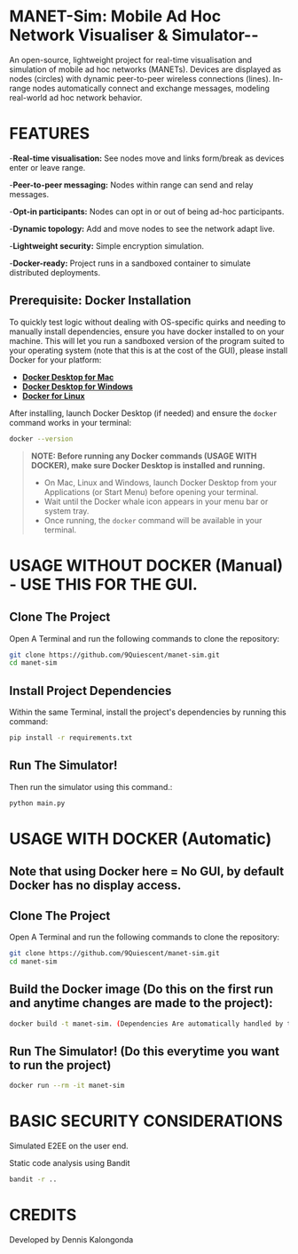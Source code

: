 # MANET-Sim: Mobile Ad Hoc Network Visualiser & Simulator--
An open-source, lightweight project for real-time visualisation and simulation of mobile ad hoc networks (MANETs). Devices are displayed as nodes (circles) with dynamic peer-to-peer wireless connections (lines). In-range nodes automatically connect and exchange messages, modeling real-world ad hoc network behavior.

# FEATURES
-**Real-time visualisation:** See nodes move and links form/break as devices enter or leave range.

-**Peer-to-peer messaging:** Nodes within range can send and relay messages.

-**Opt-in participants:** Nodes can opt in or out of being ad-hoc participants.

-**Dynamic topology:** Add and move nodes to see the network adapt live.

-**Lightweight security:** Simple encryption simulation.

-**Docker-ready:** Project runs in a sandboxed container to simulate distributed deployments.

## Prerequisite: Docker Installation
To quickly test logic without dealing with OS-specific quirks and needing to manually install dependencies, ensure you have docker installed to on your machine. 
This will let you run a sandboxed version of the program suited to your operating system (note that this is at the cost of the GUI), please install Docker for your platform:

- **[Docker Desktop for Mac](https://www.docker.com/products/docker-desktop/)**
- **[Docker Desktop for Windows](https://www.docker.com/products/docker-desktop/)**
- **[Docker for Linux](https://docs.docker.com/engine/install/)**

After installing, launch Docker Desktop (if needed) and ensure the `docker` command works in your terminal:
```bash
docker --version
```

> **NOTE: Before running any Docker commands (USAGE WITH DOCKER), make sure Docker Desktop is installed and running.**
> - On Mac, Linux and Windows, launch Docker Desktop from your Applications (or Start Menu) before opening your terminal.
> - Wait until the Docker whale icon appears in your menu bar or system tray.
> - Once running, the `docker` command will be available in your terminal.

# USAGE WITHOUT DOCKER (Manual) - USE THIS FOR THE GUI.
## Clone The Project
Open A Terminal and run the following commands to clone the repository:
```bash
git clone https://github.com/9Quiescent/manet-sim.git
cd manet-sim
```
## Install Project Dependencies
Within the same Terminal, install the project's dependencies by running this command:
```bash
pip install -r requirements.txt
```
## Run The Simulator!
Then run the simulator using this command.:
```bash
python main.py
```


# USAGE WITH DOCKER (Automatic)
## Note that using Docker here = No GUI, by default Docker has no display access.
## Clone The Project
Open A Terminal and run the following commands to clone the repository:
```bash
git clone https://github.com/9Quiescent/manet-sim.git
cd manet-sim
```
## Build the Docker image (Do this on the first run and anytime changes are made to the project):
```bash
docker build -t manet-sim. (Dependencies Are automatically handled by the docker file.)
```
## Run The Simulator! (Do this everytime you want to run the project)
```bash
docker run --rm -it manet-sim
```

# BASIC SECURITY CONSIDERATIONS
Simulated E2EE  on the user end.

Static code analysis using Bandit 
```bash 
bandit -r ..
```
# CREDITS
Developed by Dennis Kalongonda
